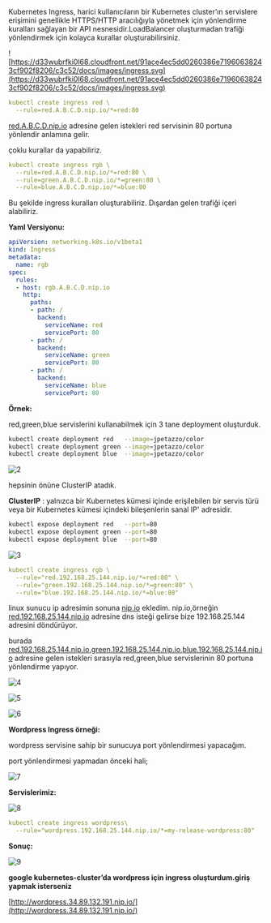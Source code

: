 Kubernetes Ingress, harici kullanıcıların bir Kubernetes cluster’ın servislere erişimini genellikle HTTPS/HTTP aracılığıyla yönetmek için yönlendirme kuralları sağlayan bir API nesnesidir.LoadBalancer oluşturmadan trafiği yönlendirmek için kolayca kurallar oluşturabilirsiniz.

![https://d33wubrfki0l68.cloudfront.net/91ace4ec5dd0260386e71960638243cf902f8206/c3c52/docs/images/ingress.svg](https://d33wubrfki0l68.cloudfront.net/91ace4ec5dd0260386e71960638243cf902f8206/c3c52/docs/images/ingress.svg)

```yaml
kubectl create ingress red \
  --rule=red.A.B.C.D.nip.io/*=red:80
```

[red.A.B.C.D.nip.io](http://red.A.B.C.D.nip.io) adresine gelen istekleri red servisinin 80 portuna yönlendir anlamına gelir.

çoklu kurallar da yapabiliriz.

```yaml
kubectl create ingress rgb \
  --rule=red.A.B.C.D.nip.io/*=red:80 \
  --rule=green.A.B.C.D.nip.io/*=green:80 \
  --rule=blue.A.B.C.D.nip.io/*=blue:80
```

Bu şekilde ingress kuralları oluşturabiliriz. Dışardan gelen trafiği içeri alabiliriz.

**Yaml Versiyonu:**

```yaml
apiVersion: networking.k8s.io/v1beta1
kind: Ingress
metadata:
  name: rgb
spec:
  rules:
  - host: rgb.A.B.C.D.nip.io
    http:
      paths:
      - path: /
        backend:
          serviceName: red
          servicePort: 80
      - path: /
        backend:
          serviceName: green
          servicePort: 80
      - path: /
        backend:
          serviceName: blue
          servicePort: 80
```

**Örnek:**

red,green,blue servislerini kullanabilmek için 3 tane deployment oluşturduk.

```bash
kubectl create deployment red   --image=jpetazzo/color
kubectl create deployment green --image=jpetazzo/color
kubectl create deployment blue  --image=jpetazzo/color
```

![2](https://user-images.githubusercontent.com/67348445/188747968-a97862a5-f8d8-4f4a-a632-b2f238066e00.png)


hepsinin önüne ClusterIP atadık.

**ClusterIP** : yalnızca bir Kubernetes kümesi içinde erişilebilen bir servis türü veya bir Kubernetes kümesi içindeki bileşenlerin sanal IP' adresidir.

```bash
kubectl expose deployment red   --port=80
kubectl expose deployment green --port=80
kubectl expose deployment blue  --port=80
```

![3](https://user-images.githubusercontent.com/67348445/188748194-34a76618-11ad-46bb-aa78-ce1821daa1f6.png)


```yaml
kubectl create ingress rgb \
  --rule="red.192.168.25.144.nip.io/*=red:80" \
  --rule="green.192.168.25.144.nip.io/*=green:80" \
  --rule="blue.192.168.25.144.nip.io/*=blue:80"
```

linux sunucu ip adresimin sonuna [nip.io](http://nip.io) ekledim. nip.io,örneğin [red.192.168.25.144.nip.io](http://red.192.168.25.144.nip.io) adresine dns isteği gelirse bize 192.168.25.144 adresini döndürüyor.

burada [red.192.168.25.144.nip.io](http://red.192.168.25.144.nip.io/),[green.192.168.25.144.nip.io](http://green.192.168.25.144.nip.io/),[blue.192.168.25.144.nip.io](http://blue.192.168.25.144.nip.io/) adresine gelen istekleri sırasıyla red,green,blue servislerinin 80 portuna yönlendirme yapıyor.

![4](https://user-images.githubusercontent.com/67348445/188748815-de71a065-8316-418b-ba56-747be95034bb.png)


![5](https://user-images.githubusercontent.com/67348445/188748820-7ee4127e-0382-4114-b56a-ea710e307e3c.png)


![6](https://user-images.githubusercontent.com/67348445/188748824-dbb75364-9ce3-4ce2-856a-c06a34dbc93f.png)



**Wordpress Ingress örneği:**

wordpress servisine sahip bir sunucuya port yönlendirmesi yapacağım.

port yönlendirmesi yapmadan önceki hali;

![7](https://user-images.githubusercontent.com/67348445/188748208-07ecd49f-2a46-4a02-b6f7-83c01128083d.png)


**Servislerimiz:**

![8](https://user-images.githubusercontent.com/67348445/188748210-903940d6-c5e2-43bc-87f1-a6c5a1176049.png)


```yaml
kubectl create ingress wordpress\
  --rule="wordpress.192.168.25.144.nip.io/*=my-release-wordpress:80"
```

**Sonuç:**

![9](https://user-images.githubusercontent.com/67348445/188748214-48d1e89f-e0a3-4990-81a6-a2fbbdc159aa.png)


**google kubernetes-cluster’da wordpress için ingress oluşturdum.giriş yapmak isterseniz**

[http://wordpress.34.89.132.191.nip.io/](http://wordpress.34.89.132.191.nip.io/)
